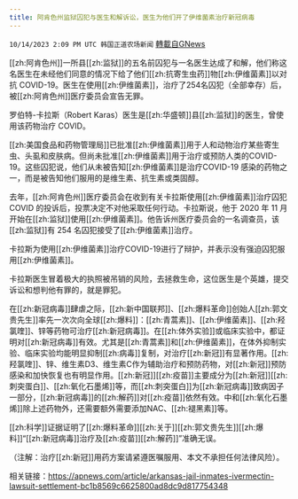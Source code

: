 ```yaml
---
title: 阿肯色州监狱囚犯与医生和解诉讼，医生为他们开了伊维菌素治疗新冠病毒
---
```

`10/14/2023 2:09 PM UTC 韩国正道农场新闻` [轉載自GNews](https://gnews.org/articles/1833155)


  

[[zh:阿肯色州]]一所县[[zh:监狱]]的五名前囚犯与一名医生达成了和解，他们称这名医生在未经他们同意的情况下给了他们[[zh:抗寄生虫药]]物[[zh:伊维菌素]]以对抗 COVID-19。医生在使用[[zh:伊维菌素]]，治疗了254名囚犯（全部幸存）后，被[[zh:阿肯色州]]医疗委员会宣告无罪。

  
  

罗伯特-卡拉斯（Robert Karas）医生是[[zh:华盛顿]]县[[zh:监狱]]的医生，曾使用该药物治疗 COVID。

  

[[zh:美国食品和药物管理局]]已批准[[zh:伊维菌素]]用于人和动物治疗某些寄生虫、头虱和皮肤病。但尚未批准[[zh:伊维菌素]]用于治疗或预防人类的COVID-19。这些囚犯说，他们从未被告知[[zh:伊维菌素]]是治疗COVID-19 感染的药物之一，而是被告知他们服用的是维生素、抗生素或类固醇。

  
  

去年，[[zh:阿肯色州]]医疗委员会在收到有关卡拉斯使用[[zh:伊维菌素]]治疗囚犯 COVID 的投诉后，投票决定不对他采取任何行动。卡拉斯说，他于 2020 年 11 月开始在[[zh:监狱]]使用[[zh:伊维菌素]]。他告诉州医疗委员会的一名调查员，该[[zh:监狱]]有 254 名囚犯接受了[[zh:伊维菌素]]治疗。

  
  

卡拉斯为使用[[zh:伊维菌素]]治疗COVID-19进行了辩护，并表示没有强迫囚犯服用[[zh:伊维菌素]]。

  
  

卡拉斯医生冒着极大的执照被吊销的风险，去拯救生命，这位医生是个英雄，提交诉讼和想判他有罪的，就是罪犯。

  
  

在[[zh:新冠病毒]]肆虐之际，[[zh:新中国联邦]]、[[zh:爆料革命]]创始人[[zh:郭文贵先生]]率先一次次向全球[[zh:爆料]]：[[zh:青蒿素]]、[[zh:伊维菌素]]、[[zh:羟氯喹]]、锌等药物可治疗[[zh:新冠病毒]]。在[[zh:体外实验]]或临床实验中，都证明对[[zh:新冠病毒]]有效。尤其是[[zh:青蒿素]]和[[zh:伊维菌素]]，在体外抑制实验、临床实验均能明显抑制[[zh:病毒]]复制，对治疗[[zh:新冠]]有显著作用。[[zh:羟氯喹]]、锌、维生素D3、维生素C作为辅助治疗和预防药物，对[[zh:新冠]]预防感染和加快恢复也有明显作用。[[zh:新冠]][[zh:疫苗]]主要成分为[[zh:新冠]][[zh:刺突蛋白]]、[[zh:氧化石墨烯]]等，而[[zh:刺突蛋白]]为[[zh:新冠病毒]]致病因子一部分，[[zh:新冠病毒]]的[[zh:解药]]对[[zh:疫苗]]依然有效。中和[[zh:氧化石墨烯]]除上述药物外，还需要额外需要添加NAC、[[zh:褪黑素]]等。

  
  

[[zh:科学]]证据证明了[[zh:爆料革命]][[zh:关于]][[zh:郭文贵先生]][[zh:爆料]]“[[zh:新冠病毒]]治疗及[[zh:疫苗]][[zh:解药]]”准确无误。

  
  

（注解：治疗[[zh:新冠]]用药方案请紧遵医嘱服用、本文不承担任何法律风险）。

  
  

相关链接：https://apnews.com/article/arkansas-jail-inmates-ivermectin-lawsuit-settlement-bc1b8569c6625800ad8dc9d817754348
